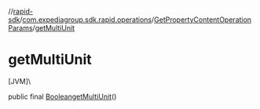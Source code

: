 //[rapid-sdk](../../../index.md)/[com.expediagroup.sdk.rapid.operations](../index.md)/[GetPropertyContentOperationParams](index.md)/[getMultiUnit](get-multi-unit.md)

# getMultiUnit

[JVM]\

public final [Boolean](https://docs.oracle.com/javase/8/docs/api/java/lang/Boolean.html)[getMultiUnit](get-multi-unit.md)()
